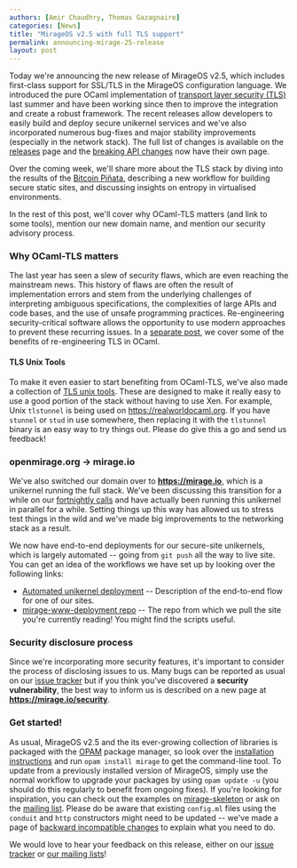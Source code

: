 ```yaml
---
authors: [Amir Chaudhry, Thomas Gazagnaire]
categories: [News]
title: "MirageOS v2.5 with full TLS support"
permalink: announcing-mirage-25-release
layout: post
---
```


Today we're announcing the new release of MirageOS v2.5, which includes
first-class support for SSL/TLS in the MirageOS configuration language. We
introduced the pure OCaml implementation of
[transport layer security (TLS)][tls] last summer and have been working since
then to improve the integration and create a robust framework.  The recent
releases allow developers to easily build and deploy secure unikernel services
and we've also incorporated numerous bug-fixes and major stability
improvements (especially in the network stack).  The full list of changes is
available on the [releases][] page and the [breaking API changes][breaking]
now have their own page.

Over the coming week, we'll share more about the TLS stack by diving into the
results of the [Bitcoin Piñata][pinata-post], describing a new workflow for
building secure static sites, and discussing insights on entropy in
virtualised environments.

In the rest of this post, we'll cover why OCaml-TLS matters (and link to some
tools), mention our new domain name, and mention our security advisory
process.

### Why OCaml-TLS matters ###

The last year has seen a slew of security flaws, which are even reaching the
mainstream news.  This history of flaws are often the result of implementation
errors and stem from the underlying challenges of interpreting ambiguous
specifications, the complexities of large APIs and code bases, and the use of
unsafe programming practices.  Re-engineering security-critical software
allows the opportunity to use modern approaches to prevent these recurring
issues. In a [separate post][tls-benefits], we cover some of the benefits of
re-engineering TLS in OCaml. 

#### TLS Unix Tools ####

To make it even easier to start benefiting from OCaml-TLS, we've also made a
collection of [TLS unix tools][tls-unix].  These are designed to make it
really easy to use a good portion of the stack without having to use Xen. For
example, Unix `tlstunnel` is being used on <https://realworldocaml.org>. If
you have `stunnel` or `stud` in use somewhere, then replacing it with the 
`tlstunnel` binary is an easy way to try things out.  Please do give this a go
and send us feedback!


### openmirage.org -> mirage.io ###

We've also switched our domain over to **<https://mirage.io>**, which is a
unikernel running the full stack. We've been discussing this transition for a
while on our [fortnightly calls][calls] and have actually been running this
unikernel in parallel for a while. Setting things up this way has allowed us
to stress test things in the wild and we've made big improvements to the
networking stack as a result.

We now have end-to-end deployments for our secure-site unikernels, which is
largely automated -- going from `git push` all the way to live site. You can
get an idea of the workflows we have set up by looking over the following
links:

- [Automated unikernel deployment](http://amirchaudhry.com/heroku-for-unikernels-pt1/) -- Description of the end-to-end flow for one of our sites.
- [mirage-www-deployment repo](https://github.com/mirage/mirage-www-deployment) -- The repo from which we pull the site you're currently reading! You might find the scripts useful.


### Security disclosure process ###

Since we're incorporating more security features, it's important to consider
the process of disclosing issues to us.  Many bugs can be reported as usual on
our [issue tracker][issues] but if you think you've discovered a
**security vulnerability**, the best way to inform us is described on a new
page at **<https://mirage.io/security>**.


### Get started! ###

As usual, MirageOS v2.5 and the its ever-growing collection of
libraries is packaged with the [OPAM][] package
manager, so look over the [installation instructions][install]
and run `opam install mirage` to get the command-line
tool. To update from a previously installed version of MirageOS,
simply use the normal workflow to upgrade your packages by using `opam
update -u` (you should do this regularly to benefit from ongoing fixes).
If you're looking for inspiration, you can check out the examples on
[mirage-skeleton][] or ask on the [mailing list][lists]. Please do be aware
that existing `config.ml` files using
the `conduit` and `http` constructors might need to be updated -- we've made a
page of [backward incompatible changes][breaking] to explain what you need to
do.

We would love to hear your feedback on this release, either on our
[issue tracker][issues] or [our mailing lists][lists]!


[tls]: /blog/introducing-ocaml-tls
[pinata]: http://ownme.ipredator.se
[releases]: /releases
[breaking]: /wiki/breaking-changes
[pinata-post]: /blog/announcing-bitcoin-pinata
[tls-benefits]: /blog/why-ocaml-tls
[tls-unix]: /wiki/tls-unix
[calls]: /wiki/#Weeklycallsandreleasenotes
[OPAM]: https://opam.ocaml.org
[mirage-skeleton]: https://github.com/mirage/mirage-skeleton
[install]: /wiki/install
[issues]: https://github.com/mirage/mirage/issues
[lists]: /community
